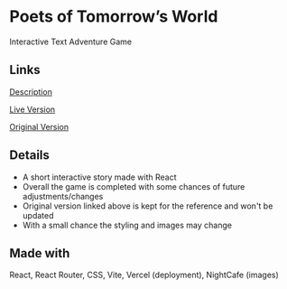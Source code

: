 # Poets of Tomorrow’s World

Interactive Text Adventure Game

## Links

[Description](https://poets-of-tomorrows-world.vercel.app/description)

[Live Version](https://poets-of-tomorrows-world.vercel.app/)

[Original Version](https://github.com/Dimterion/Interactive-text-adventure-game)

## Details

- A short interactive story made with React
- Overall the game is completed with some chances of future adjustments/changes
- Original version linked above is kept for the reference and won't be updated
- With a small chance the styling and images may change

## Made with

React, React Router, CSS, Vite, Vercel (deployment), NightCafe (images)
